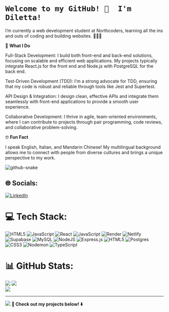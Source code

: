 # `Welcome to my GitHub! 👋  I'm Diletta! `


I’m currently a web development student at Northcoders, learning all the ins and outs of coding and building websites. 👩🏽‍💻 


🚀 <strong>What I Do</strong>

Full-Stack Development: I build both front-end and back-end solutions, focusing on scalable and efficient web applications. My projects typically integrate React.js for the front end and Node.js with PostgreSQL for the back end.

Test-Driven Development (TDD): I’m a strong advocate for TDD, ensuring that my code is robust and reliable through tools like Jest and Supertest.

API Design & Integration: I design clean, effective APIs and integrate them seamlessly with front-end applications to provide a smooth user experience.

Collaborative Development: I thrive in agile, team-oriented environments, where I can contribute to projects through pair programming, code reviews, and collaborative problem-solving.


🤓 <strong>Fun Fact</strong>

I speak English, Italian, and Mandarin Chinese! My multilingual background allows me to connect with people from diverse cultures and brings a unique perspective to my work.

<picture>
  <source media="(prefers-color-scheme: dark)" srcset="https://raw.githubusercontent.com/tobiasmeyhoefer/tobiasmeyhoefer/output/github-snake-dark.svg" />
  <source media="(prefers-color-scheme: light)" srcset="https://raw.githubusercontent.com/tobiasmeyhoefer/tobiasmeyhoefer/output/github-snake.svg" />
  <img alt="github-snake" src="https://raw.githubusercontent.com/tobiasmeyhoefer/tobiasmeyhoefer/output/github-snake.svg" />
</picture>

## 🌐 Socials:
[![LinkedIn](https://img.shields.io/badge/LinkedIn-%230077B5.svg?logo=linkedin&logoColor=white)](https://linkedin.com/in/https://www.linkedin.com/in/diletta-zecchinetti/) 

# 💻 Tech Stack:
![HTML5](https://img.shields.io/badge/html5-%23E34F26.svg?style=for-the-badge&logo=html5&logoColor=white) ![JavaScript](https://img.shields.io/badge/javascript-%23323330.svg?style=for-the-badge&logo=javascript&logoColor=%23F7DF1E) ![React](https://img.shields.io/badge/react-%2320232a.svg?style=for-the-badge&logo=react&logoColor=%2361DAFB) ![JavaScript](https://img.shields.io/badge/javascript-%23323330.svg?style=for-the-badge&logo=javascript&logoColor=%23F7DF1E) ![Render](https://img.shields.io/badge/Render-%46E3B7.svg?style=for-the-badge&logo=render&logoColor=white) ![Netlify](https://img.shields.io/badge/netlify-%23000000.svg?style=for-the-badge&logo=netlify&logoColor=#00C7B7) ![Supabase](https://img.shields.io/badge/Supabase-3ECF8E?style=for-the-badge&logo=supabase&logoColor=white) ![MySQL](https://img.shields.io/badge/mysql-4479A1.svg?style=for-the-badge&logo=mysql&logoColor=white) ![NodeJS](https://img.shields.io/badge/node.js-6DA55F?style=for-the-badge&logo=node.js&logoColor=white) ![Express.js](https://img.shields.io/badge/express.js-%23404d59.svg?style=for-the-badge&logo=express&logoColor=%2361DAFB) ![HTML5](https://img.shields.io/badge/html5-%23E34F26.svg?style=for-the-badge&logo=html5&logoColor=white) ![Postgres](https://img.shields.io/badge/postgres-%23316192.svg?style=for-the-badge&logo=postgresql&logoColor=white) ![CSS3](https://img.shields.io/badge/css3-%231572B6.svg?style=for-the-badge&logo=css3&logoColor=white) ![Nodemon](https://img.shields.io/badge/NODEMON-%23323330.svg?style=for-the-badge&logo=nodemon&logoColor=%BBDEAD) ![TypeScript](https://img.shields.io/badge/typescript-%23007ACC.svg?style=for-the-badge&logo=typescript&logoColor=white)
# 📊 GitHub Stats:
![](https://github-readme-stats.vercel.app/api?username=DilettaZecchinetti&theme=aura_dark&hide_border=true&include_all_commits=false&count_private=false)
![](https://github-readme-streak-stats.herokuapp.com/?user=DilettaZecchinetti&theme=aura_dark&hide_border=true)<br/>
![](https://github-readme-stats.vercel.app/api/top-langs/?username=DilettaZecchinetti&theme=aura_dark&hide_border=true&include_all_commits=false&count_private=false&layout=compact)

---
[![](https://visitcount.itsvg.in/api?id=DilettaZecchinetti&icon=0&color=0)](https://visitcount.itsvg.in)
<strong>🌱 Check out my projects below! ⬇️ </strong>
